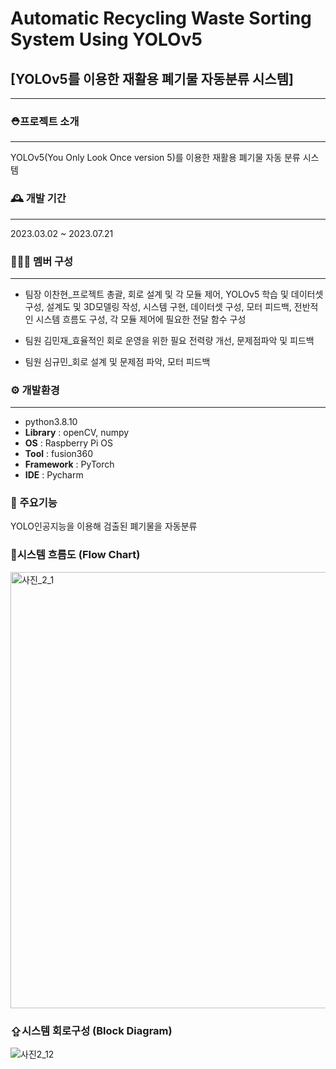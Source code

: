 # Automatic Recycling Waste Sorting System Using YOLOv5
## [YOLOv5를 이용한 재활용 폐기물 자동분류 시스템]
-------------------------------------
###  ⛑️프로젝트 소개
---
YOLOv5(You Only Look Once version 5)를 이용한 재활용 폐기물 자동 분류 시스템

### 🕰️ 개발 기간
---
2023.03.02 ~ 2023.07.21

### 🧑‍🤝‍🧑 멤버 구성
---
- 팀장 이찬현_프로젝트 총괄, 회로 설계 및 각 모듈 제어, YOLOv5 학습 및 데이터셋 구성, 설계도 및 3D모델링 작성, 시스템 구현, 데이터셋 구성, 모터 피드백, 전반적인 시스템 흐름도 구성, 각 모듈 제어에 필요한 전달 함수 구성

- 팀원 김민재_효율적인 회로 운영을 위한 필요 전력량 개선, 문제점파악 및 피드백

- 팀원 심규민_회로 설계 및 문제점 파악, 모터 피드백

### ⚙️ 개발환경
---
* python3.8.10
* **Library** : openCV, numpy
* **OS** : Raspberry Pi OS
* **Tool** : fusion360
* **Framework** : PyTorch
* **IDE** : Pycharm

### 📌 주요기능

YOLO인공지능을 이용해 검출된 폐기물을 자동분류

### 🔁시스템 흐름도 (Flow Chart)
<img width="698" alt="사진_2_1" src="https://github.com/suta-man/Automatic-Recycling-Waste-Sorting-System-Using-YOLOv5/assets/130136862/f1b73893-1716-4573-8f9d-92f22726a20f">

### ⇪시스템 회로구성 (Block Diagram)
![사진2_12](https://github.com/suta-man/Automatic-Recycling-Waste-Sorting-System-Using-YOLOv5/assets/130136862/295e78c5-22dc-4251-afe4-3803d5aec2a8)
